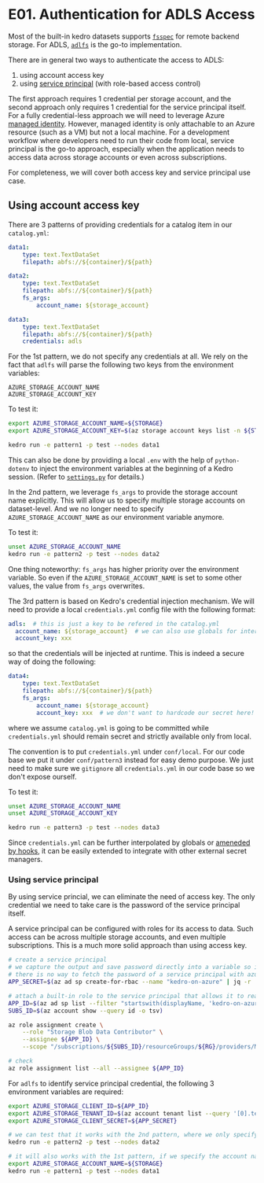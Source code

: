 # E01. Authentication for ADLS Access

Most of the built-in kedro datasets supports [`fsspec`](https://github.com/fsspec) for remote backend storage.
For ADLS, [`adlfs`](https://github.com/fsspec/adlfs) is the go-to implementation.

There are in general two ways to authenticate the access to ADLS:
1. using account access key
2. using [service principal](https://learn.microsoft.com/en-us/azure/active-directory/develop/app-objects-and-service-principals) (with role-based access control)

The first approach requires 1 credential per storage account,
and the second approach only requires 1 credential for the service principal itself.
For a fully credential-less approach we will need to leverage Azure [managed identity](https://learn.microsoft.com/en-us/azure/active-directory/managed-identities-azure-resources/overview).
However, managed identity is only attachable to an Azure resource (such as a VM) but not a local machine.
For a development workflow where developers need to run their code from local,
service principal is the go-to approach,
especially when the application needs to access data across storage accounts or even across subscriptions.

For completeness, we will cover both access key and service principal use case.

## Using account access key

There are 3 patterns of providing credentials for a catalog item in our `catalog.yml`:

```yml
data1:
    type: text.TextDataSet
    filepath: abfs://${container}/${path}

data2:
    type: text.TextDataSet
    filepath: abfs://${container}/${path}
    fs_args:
        account_name: ${storage_account}

data3:
    type: text.TextDataSet
    filepath: abfs://${container}/${path}
    credentials: adls
```

For the 1st pattern, we do not specify any credentials at all.
We rely on the fact that `adlfs` will parse the following two keys from the environment variables:

```
AZURE_STORAGE_ACCOUNT_NAME
AZURE_STORAGE_ACCOUNT_KEY
```

To test it:

```bash
export AZURE_STORAGE_ACCOUNT_NAME=${STORAGE}
export AZURE_STORAGE_ACCOUNT_KEY=$(az storage account keys list -n ${STORAGE} -g ${RG} --query "[0].value" -o tsv)

kedro run -e pattern1 -p test --nodes data1
```

This can also be done by providing a local `.env` with the help of `python-dotenv` to inject the environment variables at the beginning of a Kedro session.
(Refer to [`settings.py`](../src/a_kedro_project/settings.py) for details.)

In the 2nd pattern, we leverage `fs_args` to provide the storage account name explicitly.
This will allow us to specify multiple storage accounts on dataset-level.
And we no longer need to specify `AZURE_STORAGE_ACCOUNT_NAME` as our environment variable anymore.

To test it:

```bash
unset AZURE_STORAGE_ACCOUNT_NAME
kedro run -e pattern2 -p test --nodes data2
```

One thing noteworthy: `fs_args` has higher priority over the environment variable.
So even if the `AZURE_STORAGE_ACCOUNT_NAME` is set to some other values,
the value from `fs_args` overwrites.

The 3rd pattern is based on Kedro's credential injection mechanism.
We will need to provide a local `credentials.yml` config file with the following format:

```yml
adls:  # this is just a key to be refered in the catalog.yml
  account_name: ${storage_account}  # we can also use globals for interpolation
  account_key: xxx
```

so that the credentials will be injected at runtime.
This is indeed a secure way of doing the following:

```yml
data4:
    type: text.TextDataSet
    filepath: abfs://${container}/${path}
    fs_args:
        account_name: ${storage_account}
        account_key: xxx  # we don't want to hardcode our secret here!
```

where we assume `catalog.yml` is going to be committed while `credentials.yml` should remain secret and strictly available only from local.

The convention is to put `credentials.yml` under `conf/local`.
For our code base we put it under `conf/pattern3` instead for easy demo purpose.
We just need to make sure we `gitignore` all `credentials.yml` in our code base so we don't expose ourself.

To test it:

```bash
unset AZURE_STORAGE_ACCOUNT_NAME
unset AZURE_STORAGE_ACCOUNT_KEY

kedro run -e pattern3 -p test --nodes data3
```

Since `credentials.yml` can be further interpolated by globals or [ameneded by hooks](https://docs.kedro.org/en/stable/hooks/common_use_cases.html#use-hooks-to-load-external-credentials),
it can be easily extended to integrate with other external secret managers.

### Using service principal

By using service princial,
we can eliminate the need of access key.
The only credential we need to take care is the password of the service principal itself.

A service principal can be configured with roles for its access to data.
Such access can be across multiple storage accounts, and even multiple subscriptions.
This is a much more solid approach than using access key.

```bash
# create a service principal
# we capture the output and save password directly into a variable so it won't be printed out
# there is no way to fetch the password of a service principal with azure-cli
APP_SECRET=$(az ad sp create-for-rbac --name "kedro-on-azure" | jq -r '.password')

# attach a built-in role to the service principal that allows it to read/write to the container
APP_ID=$(az ad sp list --filter "startswith(displayName, 'kedro-on-azure')" --query "[0].appId" -o tsv)
SUBS_ID=$(az account show --query id -o tsv)

az role assignment create \
    --role "Storage Blob Data Contributor" \
    --assignee ${APP_ID} \
    --scope "/subscriptions/${SUBS_ID}/resourceGroups/${RG}/providers/Microsoft.Storage/storageAccounts/${STORAGE}/blobServices/default/containers/${CONTAINER}"

# check
az role assignment list --all --assignee ${APP_ID}
```

For `adlfs` to identify service principal credential, the following 3 environment variables are required:

```bash
export AZURE_STORAGE_CLIENT_ID=${APP_ID}
export AZURE_STORAGE_TENANT_ID=$(az account tenant list --query '[0].tenantId' -o tsv)
export AZURE_STORAGE_CLIENT_SECRET=${APP_SECRET}

# we can test that it works with the 2nd pattern, where we only specify the account name in fs_args
kedro run -e pattern2 -p test --nodes data2

# it will also works with the 1st pattern, if we specify the account name in env var
export AZURE_STORAGE_ACCOUNT_NAME=${STORAGE}
kedro run -e pattern1 -p test --nodes data1
```
